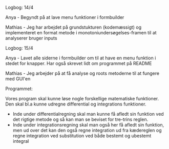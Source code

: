 Logbog: 14/4
  
  Anya 
    - Begyndt på at lave menu funktioner i formbuilder

  Mathias
    - Jeg har arbejdet på grundstukturen (kodemæssigt) og implementeret en format metode i monotoniundersøgelses-framen til at analyserer       bruger inputs

Logbog: 15/4

  Anya
    - Lavet alle siderne i formbuilder om til at have en menu funktion i stedet for knapper. Har også skrevet lidt om programmet på README
  
  Mathias
    - Jeg arbejder på at få analyse og roots metoderne til at fungere med GUI'en


Programmet:
  
  Vores program skal kunne løse nogle forskellige matematiske funktioner. 
  Den skal bl.a kunne udregne differential og integrations funktioner. 
  - Inde under differentialregning skal man kunne få afledt sin funktion ved det rigtige metode og så kan man se beviset for tre-trins         reglen.
  - Inde under integrationsregning skal man også her få afledt sin funktion, men ud over det kan den også regne integration ud fra             kædereglen og regne integration ved substitution ved både bestemt og ubestemt integral
